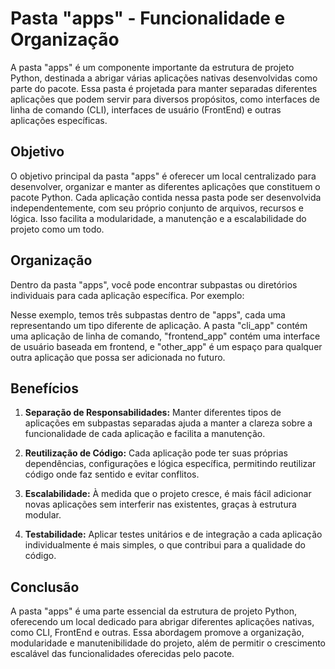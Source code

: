 # Pasta "apps" - Funcionalidade e Organização

A pasta "apps" é um componente importante da estrutura de projeto Python, destinada a abrigar várias aplicações nativas desenvolvidas como parte do pacote. Essa pasta é projetada para manter separadas diferentes aplicações que podem servir para diversos propósitos, como interfaces de linha de comando (CLI), interfaces de usuário (FrontEnd) e outras aplicações específicas.

## Objetivo

O objetivo principal da pasta "apps" é oferecer um local centralizado para desenvolver, organizar e manter as diferentes aplicações que constituem o pacote Python. Cada aplicação contida nessa pasta pode ser desenvolvida independentemente, com seu próprio conjunto de arquivos, recursos e lógica. Isso facilita a modularidade, a manutenção e a escalabilidade do projeto como um todo.

## Organização

Dentro da pasta "apps", você pode encontrar subpastas ou diretórios individuais para cada aplicação específica. Por exemplo:


Nesse exemplo, temos três subpastas dentro de "apps", cada uma representando um tipo diferente de aplicação. A pasta "cli_app" contém uma aplicação de linha de comando, "frontend_app" contém uma interface de usuário baseada em frontend, e "other_app" é um espaço para qualquer outra aplicação que possa ser adicionada no futuro.

## Benefícios

1. **Separação de Responsabilidades:** Manter diferentes tipos de aplicações em subpastas separadas ajuda a manter a clareza sobre a funcionalidade de cada aplicação e facilita a manutenção.

2. **Reutilização de Código:** Cada aplicação pode ter suas próprias dependências, configurações e lógica específica, permitindo reutilizar código onde faz sentido e evitar conflitos.

3. **Escalabilidade:** À medida que o projeto cresce, é mais fácil adicionar novas aplicações sem interferir nas existentes, graças à estrutura modular.

4. **Testabilidade:** Aplicar testes unitários e de integração a cada aplicação individualmente é mais simples, o que contribui para a qualidade do código.

## Conclusão

A pasta "apps" é uma parte essencial da estrutura de projeto Python, oferecendo um local dedicado para abrigar diferentes aplicações nativas, como CLI, FrontEnd e outras. Essa abordagem promove a organização, modularidade e manutenibilidade do projeto, além de permitir o crescimento escalável das funcionalidades oferecidas pelo pacote.
